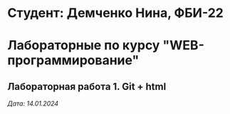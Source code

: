 # Студент: Демченко Нина, ФБИ-22

# Лабораторные по курсу "WEB-программирование"

## Лабораторная работа 1. Git + html

*Дата: 14.01.2024*
